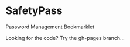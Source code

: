 SafetyPass
==========

Password Management Bookmarklet

Looking for the code? Try the gh-pages branch...
